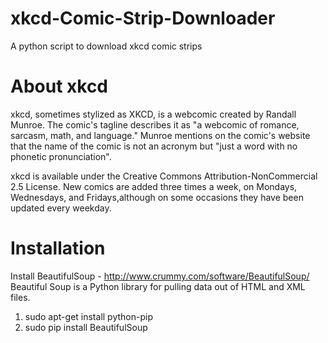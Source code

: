 xkcd-Comic-Strip-Downloader
===========================

A python script to download xkcd comic strips


About xkcd
===========================

xkcd, sometimes stylized as XKCD, is a webcomic created by Randall Munroe. The comic's tagline describes it as "a webcomic of romance, sarcasm, math, and language." Munroe mentions on the comic's website that the name of the comic is not an acronym but "just a word with no phonetic pronunciation".

xkcd is available under the Creative Commons Attribution-NonCommercial 2.5 License. New comics are added three times a week, on Mondays, Wednesdays, and Fridays,although on some occasions they have been updated every weekday.

Installation
===========================
Install BeautifulSoup - http://www.crummy.com/software/BeautifulSoup/
Beautiful Soup is a Python library for pulling data out of HTML and XML files.
1. sudo apt-get install python-pip
2. sudo pip install BeautifulSoup



